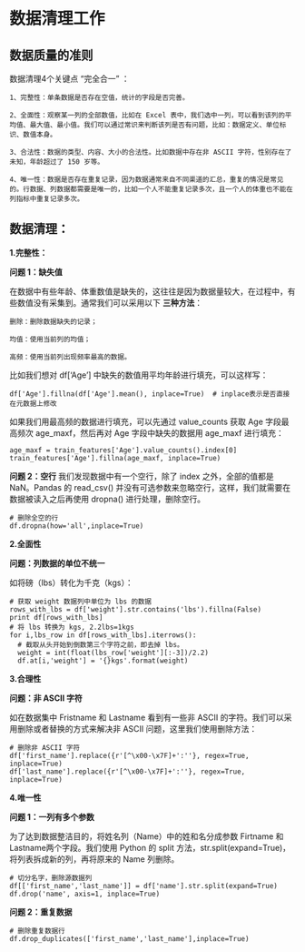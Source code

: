 # 数据清理工作

## 数据质量的准则
  
  数据清理4个关键点  “完全合一” ：
    
    1、完整性：单条数据是否存在空值，统计的字段是否完善。
    
    2、全面性：观察某一列的全部数值，比如在 Excel 表中，我们选中一列，可以看到该列的平均值、最大值、最小值。我们可以通过常识来判断该列是否有问题，比如：数据定义、单位标识、数值本身。
    
    3、合法性：数据的类型、内容、大小的合法性。比如数据中存在非 ASCII 字符，性别存在了未知，年龄超过了 150 岁等。
    
    4、唯一性：数据是否存在重复记录，因为数据通常来自不同渠道的汇总，重复的情况是常见的。行数据、列数据都需要是唯一的，比如一个人不能重复记录多次，且一个人的体重也不能在列指标中重复记录多次。


## 数据清理：
__1.完整性：__
    
   __问题 1：缺失值__
    
  在数据中有些年龄、体重数值是缺失的，这往往是因为数据量较大，在过程中，有些数值没有采集到。通常我们可以采用以下 __三种方法__：

    删除：删除数据缺失的记录；

    均值：使用当前列的均值；

    高频：使用当前列出现频率最高的数据。

  比如我们想对 df[‘Age’] 中缺失的数值用平均年龄进行填充，可以这样写：

    df['Age'].fillna(df['Age'].mean(), inplace=True)  # inplace表示是否直接在元数据上修改
    
  如果我们用最高频的数据进行填充，可以先通过 value_counts 获取 Age 字段最高频次 age_maxf，然后再对 Age 字段中缺失的数据用 age_maxf 进行填充：
    
    age_maxf = train_features['Age'].value_counts().index[0]
    train_features['Age'].fillna(age_maxf, inplace=True)


   __问题 2：空行__
   我们发现数据中有一个空行，除了 index 之外，全部的值都是 NaN。Pandas 的 read_csv() 并没有可选参数来忽略空行，这样，我们就需要在数据被读入之后再使用 dropna() 进行处理，删除空行。

    # 删除全空的行
    df.dropna(how='all',inplace=True) 


__2.全面性__

  __问题：列数据的单位不统一__
  
  如将磅（lbs）转化为千克（kgs）：
  
    # 获取 weight 数据列中单位为 lbs 的数据
    rows_with_lbs = df['weight'].str.contains('lbs').fillna(False)
    print df[rows_with_lbs]
    # 将 lbs 转换为 kgs, 2.2lbs=1kgs
    for i,lbs_row in df[rows_with_lbs].iterrows():
      # 截取从头开始到倒数第三个字符之前，即去掉 lbs。
      weight = int(float(lbs_row['weight'][:-3])/2.2)
      df.at[i,'weight'] = '{}kgs'.format(weight) 


__3.合理性__

  __问题：非 ASCII 字符__
  
  如在数据集中 Fristname 和 Lastname 看到有一些非 ASCII 的字符。我们可以采用删除或者替换的方式来解决非 ASCII 问题，这里我们使用删除方法：
   
    # 删除非 ASCII 字符
    df['first_name'].replace({r'[^\x00-\x7F]+':''}, regex=True, inplace=True)
    df['last_name'].replace({r'[^\x00-\x7F]+':''}, regex=True, inplace=True)

__4.唯一性__

__问题 1：一列有多个参数__

为了达到数据整洁目的，将姓名列（Name）中的姓和名分成参数 Firtname 和 Lastname两个字段。我们使用 Python 的 split 方法，str.split(expand=True)，将列表拆成新的列，再将原来的 Name 列删除。

    # 切分名字，删除源数据列
    df[['first_name','last_name']] = df['name'].str.split(expand=True)
    df.drop('name', axis=1, inplace=True)

__问题 2：重复数据__

    # 删除重复数据行
    df.drop_duplicates(['first_name','last_name'],inplace=True)











